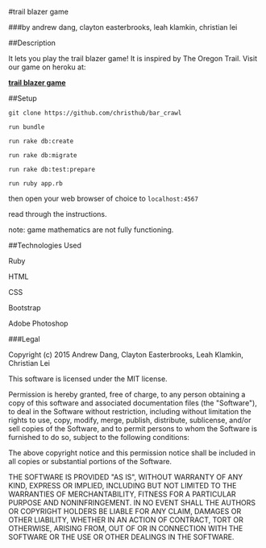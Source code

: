 #trail blazer game

###by andrew dang, clayton easterbrooks, leah klamkin, christian lei

##Description

It lets you play the trail blazer game! It is inspired by The Oregon Trail. Visit our game on heroku at:

[**trail blazer game**](http://trail-blazer-game.herokuapp.com)

##Setup

```
git clone https://github.com/christhub/bar_crawl
```
```
run bundle
```
```
run rake db:create
```
```
run rake db:migrate
```
```
run rake db:test:prepare
```
```
run ruby app.rb
```

then open your web browser of choice to `localhost:4567`

read through the instructions.

note: game mathematics are not fully functioning.

##Technologies Used


Ruby

HTML

CSS

Bootstrap

Adobe Photoshop

###Legal

Copyright (c) 2015  Andrew Dang, Clayton Easterbrooks, Leah Klamkin, Christian Lei

This software is licensed under the MIT license.

Permission is hereby granted, free of charge, to any person obtaining a copy
of this software and associated documentation files (the "Software"), to deal
in the Software without restriction, including without limitation the rights
to use, copy, modify, merge, publish, distribute, sublicense, and/or sell
copies of the Software, and to permit persons to whom the Software is
furnished to do so, subject to the following conditions:

The above copyright notice and this permission notice shall be included in
all copies or substantial portions of the Software.

THE SOFTWARE IS PROVIDED "AS IS", WITHOUT WARRANTY OF ANY KIND, EXPRESS OR
IMPLIED, INCLUDING BUT NOT LIMITED TO THE WARRANTIES OF MERCHANTABILITY,
FITNESS FOR A PARTICULAR PURPOSE AND NONINFRINGEMENT. IN NO EVENT SHALL THE
AUTHORS OR COPYRIGHT HOLDERS BE LIABLE FOR ANY CLAIM, DAMAGES OR OTHER
LIABILITY, WHETHER IN AN ACTION OF CONTRACT, TORT OR OTHERWISE, ARISING FROM,
OUT OF OR IN CONNECTION WITH THE SOFTWARE OR THE USE OR OTHER DEALINGS IN
THE SOFTWARE.
